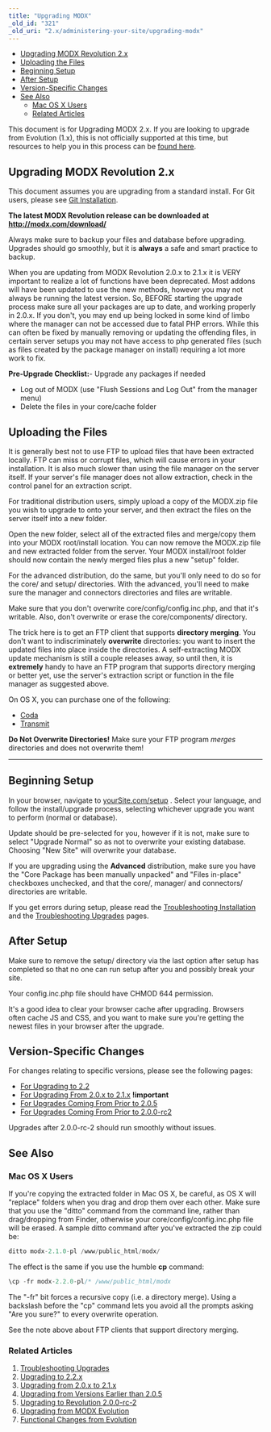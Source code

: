 ```yaml
---
title: "Upgrading MODX"
_old_id: "321"
_old_uri: "2.x/administering-your-site/upgrading-modx"
---
```


- [Upgrading MODX Revolution 2.x](#UpgradingMODX-UpgradingMODXRevolution2.x)
- [Uploading the Files](#UpgradingMODX-UploadingtheFiles)
- [Beginning Setup](#UpgradingMODX-BeginningSetup)
- [After Setup](#UpgradingMODX-AfterSetup)
- [Version-Specific Changes](#UpgradingMODX-VersionSpecificChanges)
- [See Also](#UpgradingMODX-SeeAlso)
  - [Mac OS X Users](#UpgradingMODX-MacOSXUsers)
  - [Related Articles](#UpgradingMODX-RelatedArticles)



 This document is for Upgrading MODX 2.x. If you are looking to upgrade from Evolution (1.x), this is not officially supported at this time, but resources to help you in this process can be [found here](display/revolution20/Upgrading+from+MODX+Evolution). 

## Upgrading MODX Revolution 2.x

 This document assumes you are upgrading from a standard install. For Git users, please see [Git Installation](getting-started/installation/git-installation "Git Installation").

 **The latest MODX Revolution release can be downloaded at** **<http://modx.com/download/>**

 Always make sure to backup your files and database before upgrading. Upgrades should go smoothly, but it is **always** a safe and smart practice to backup. 

 When you are updating from MODX Revolution 2.0.x to 2.1.x it is VERY important to realize a lot of functions have been deprecated. Most addons will have been updated to use the new methods, however you may not always be running the latest version. So, BEFORE starting the upgrade process make sure all your packages are up to date, and working properly in 2.0.x. If you don't, you may end up being locked in some kind of limbo where the manager can not be accessed due to fatal PHP errors. While this can often be fixed by manually removing or updating the offending files, in certain server setups you may not have access to php generated files (such as files created by the package manager on install) requiring a lot more work to fix. 

 **Pre-Upgrade Checklist:**- Upgrade any packages if needed
- Log out of MODX (use "Flush Sessions and Log Out" from the manager menu)
- Delete the files in your core/cache folder



## Uploading the Files

 It is generally best not to use FTP to upload files that have been extracted locally. FTP can miss or corrupt files, which will cause errors in your installation. It is also much slower than using the file manager on the server itself. If your server's file manager does not allow extraction, check in the control panel for an extraction script. 

 For traditional distribution users, simply upload a copy of the MODX.zip file you wish to upgrade to onto your server, and then extract the files on the server itself into a new folder.

 Open the new folder, select all of the extracted files and merge/copy them into your MODX root/install location. You can now remove the MODX.zip file and new extracted folder from the server. Your MODX install/root folder should now contain the newly merged files plus a new "setup" folder.

 For the advanced distribution, do the same, but you'll only need to do so for the core/ and setup/ directories. With the advanced, you'll need to make sure the manager and connectors directories and files are writable.

 Make sure that you don't overwrite core/config/config.inc.php, and that it's writable. Also, don't overwrite or erase the core/components/ directory. 

 The trick here is to get an FTP client that supports **directory merging**. You don't want to indiscriminately **overwrite** directories: you want to insert the updated files into place inside the directories. A self-extracting MODX update mechanism is still a couple releases away, so until then, it is **extremely** handy to have an FTP program that supports directory merging or better yet, use the server's extraction script or function in the file manager as suggested above.

 On OS X, you can purchase one of the following:

- [Coda](http://panic.com/coda/)
- [Transmit](http://panic.com/transmit/)

 **Do Not Overwrite Directories!** 
 Make sure your FTP program _merges_ directories and does not overwrite them! 

- - - - - -

## Beginning Setup

 In your browser, navigate to [yourSite.com/setup](http://yourSite.com/setup. ) . Select your language, and follow the install/upgrade process, selecting whichever upgrade you want to perform (normal or database).

 Update should be pre-selected for you, however if it is not, make sure to select "Upgrade Normal" so as not to overwrite your existing database. Choosing "New Site" will overwrite your database. 

 If you are upgrading using the **Advanced** distribution, make sure you have the "Core Package has been manually unpacked" and "Files in-place" checkboxes unchecked, and that the core/, manager/ and connectors/ directories are writable.

 If you get errors during setup, please read the [Troubleshooting Installation](getting-started/installation/troubleshooting-installation "Troubleshooting Installation") and the [Troubleshooting Upgrades](administering-your-site/upgrading-modx/troubleshooting-upgrades "Troubleshooting Upgrades") pages. 

## After Setup

 Make sure to remove the setup/ directory via the last option after setup has completed so that no one can run setup after you and possibly break your site.

 Your config.inc.php file should have CHMOD 644 permission.

 It's a good idea to clear your browser cache after upgrading. Browsers often cache JS and CSS, and you want to make sure you're getting the newest files in your browser after the upgrade. 

## Version-Specific Changes

 For changes relating to specific versions, please see the following pages:

- [For Upgrading to 2.2](administering-your-site/upgrading-modx/upgrading-to-2.2.x "Upgrading to 2.2.x")
- [For Upgrading From 2.0.x to 2.1.x](administering-your-site/upgrading-modx/upgrading-from-2.0.x-to-2.1.x "Upgrading from 2.0.x to 2.1.x") **!important**
- [For Upgrades Coming From Prior to 2.0.5](administering-your-site/upgrading-modx/upgrading-from-versions-earlier-than-2.0.5 "Upgrading from Versions Earlier than 2.0.5")
- [For Upgrades Coming From Prior to 2.0.0-rc2](administering-your-site/upgrading-modx/upgrading-to-revolution-2.0.0-rc-2 "Upgrading to Revolution 2.0.0-rc-2")

 Upgrades after 2.0.0-rc-2 should run smoothly without issues.

## See Also

### Mac OS X Users

 If you're copying the extracted folder in Mac OS X, be careful, as OS X will "replace" folders when you drag and drop them over each other. Make sure that you use the "ditto" command from the command line, rather than drag/dropping from Finder, otherwise your core/config/config.inc.php file will be erased. A sample ditto command after you've extracted the zip could be:

 ``` php 
ditto modx-2.1.0-pl /www/public_html/modx/

```

 The effect is the same if you use the humble **cp** command:

 ``` php 
\cp -fr modx-2.2.0-pl/* /www/public_html/modx

```

 The "-fr" bit forces a recursive copy (i.e. a directory merge). Using a backslash before the "cp" command lets you avoid all the prompts asking "Are you sure?" to every overwrite operation.

 See the note above about FTP clients that support directory merging.

### Related Articles

1. [Troubleshooting Upgrades](administering-your-site/upgrading-modx/troubleshooting-upgrades)
2. [Upgrading to 2.2.x](administering-your-site/upgrading-modx/upgrading-to-2.2.x)
3. [Upgrading from 2.0.x to 2.1.x](administering-your-site/upgrading-modx/upgrading-from-2.0.x-to-2.1.x)
4. [Upgrading from Versions Earlier than 2.0.5](administering-your-site/upgrading-modx/upgrading-from-versions-earlier-than-2.0.5)
5. [Upgrading to Revolution 2.0.0-rc-2](administering-your-site/upgrading-modx/upgrading-to-revolution-2.0.0-rc-2)
6. [Upgrading from MODX Evolution](administering-your-site/upgrading-modx/upgrading-from-modx-evolution)
  1. [Functional Changes from Evolution](administering-your-site/upgrading-modx/upgrading-from-modx-evolution/functional-changes-from-evolution)